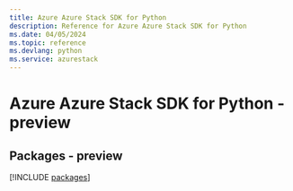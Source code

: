 ```yaml
---
title: Azure Azure Stack SDK for Python
description: Reference for Azure Azure Stack SDK for Python
ms.date: 04/05/2024
ms.topic: reference
ms.devlang: python
ms.service: azurestack
---
```

# Azure Azure Stack SDK for Python - preview
## Packages - preview
[!INCLUDE [packages](azure-stack-index.md)]